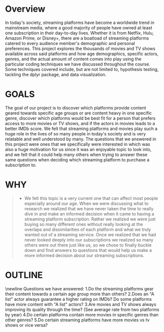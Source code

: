 # Overview
In today's society, streaming platforms have become a worldwide trend in mainstream media, where a good majority of people have owned at least one subscription in their day-to-day lives. Whether it is from Netflix, Hulu, Amazon Prime, or Disney+, there are a boatload of streaming platforms catered to every audience member's demographic and personal preferences. This project explores the thousands of movies and TV shows available across said platforms and how age demographics, specific actors, genres, and the actual amount of content comes into play using the particular coding techniques we have discussed throughout the course. Some techniques covered include, but are not limited to, hypothesis testing, tackling the dplyr package, and data visualization. 
# GOALS
The goal of our project is to discover which platforms provide content geared towards specific age groups or are content heavy in one specific genre, discover which platforms would be best fit for a person that prefers access to more movies or TV shows, and if the actors in movies leads to a better IMDb score. We felt that streaming platforms and movies play such a huge role in the lives of so many people in today's society and is very relatable and well understood by many. The questions that we answered in this project were ones that we specifically were interested in which was also a huge motivation for us since it was an enjoyable topic to look into, and we felt that it could help many others when trying to answer these same questions when deciding which streaming platform to purchase a subscription to.
# WHY
>- We felt this topic is a very current one that can affect most people especially around our age. When we were discussing what to research we realized that we have never taken the time to really dive in and make an informed decision when it came to having a streaming platform subscription. Rather we realized we were just buying so many different ones without really looking at the overlaps and dissimilarities of each platform and what we truly wanted out of a streaming service. Once we realized that we had never looked deeply into our subscriptions we realized so many others were out there just like us, so we chose to finally buckle down and find answers to questions that would help us make a more informed decision about our streaming subscriptions.
# OUTLINE
\newline Questions we have answered:
1.Do the streaming platforms gear their content towards a certain age group more than others?
2.Does an "A list" actor always guarantee a higher rating on IMDb? Do some platforms have more content with "A list" actors?
3.Are movies and TV shows always improving its quality through the time? (See average rate from two platforms by year)
4.Do certain platforms contain more movies in specific genres than other genres?
5.Do certain streaming platforms have more movies vs tv shows or vice versa? 
